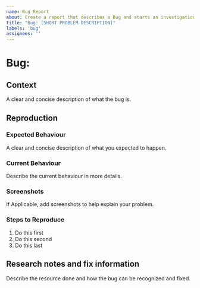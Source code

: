 ```yaml
---
name: Bug Report
about: Create a report that describes a Bug and starts an investigation into fixing this bug.
title: "Bug: [SHORT PROBLEM DESCRIPTION]"
labels: 'bug'
assignees: ''
---
```


# Bug: <bug name>

## Context

A clear and concise description of what the bug is.

## Reproduction

### Expected Behaviour

A clear and concise description of what you expected to happen.

### Current Behaviour

Describe the current behaviour in more details.

### Screenshots

If Applicable, add screenshots to help explain your problem.

### Steps to Reproduce

1. Do this first
2. Do this second
3. Do this last

## Research notes and fix information

Describe the resource done and how the bug can be recognized and fixed.